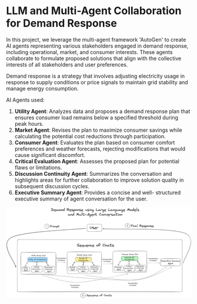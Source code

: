 # LLM and Multi-Agent Collaboration for Demand Response
In this project, we leverage the multi-agent framework 'AutoGen' to create AI agents representing various stakeholders engaged in demand response, including operational, market, and consumer interests. These agents collaborate to formulate proposed solutions that align with the collective interests of all stakeholders and user preferences.

Demand response is a strategy that involves adjusting electricity usage in response to supply conditions or price signals to maintain grid stability and manage energy consumption.

AI Agents used:
1. **Utility Agent**: Analyzes data and proposes a demand response plan that ensures consumer load remains below a specified threshold during peak hours.
2. **Market Agent**: Revises the plan to maximize consumer savings while calculating the potential cost reductions through participation.
3. **Consumer Agent**: Evaluates the plan based on consumer comfort preferences and weather forecasts, rejecting modifications that would cause significant discomfort.
4. **Critical Evaluation Agent**: Assesses the proposed plan for potential flaws or limitations.
5. **Discussion Continuity Agent**: Summarizes the conversation and highlights areas for further collaboration to improve solution quality in subsequent discussion cycles.
6. **Executive Summary Agent**: Provides a concise and well- structured executive summary of agent conversation for the user.

![Demand Response Framework](DemandResponse_Framework.png)
